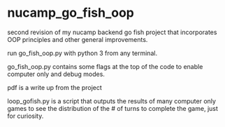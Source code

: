 # nucamp_go_fish_oop
second revision of my nucamp backend go fish project that incorporates OOP principles and other general improvements.

run go_fish_oop.py with python 3 from any terminal.

go_fish_oop.py contains some flags at the top of the code to enable computer only and debug modes.

pdf is a write up from the project

loop_gofish.py is a script that outputs the results of many computer only games to see the distribution of the # of turns to complete the game, just for curiosity.
